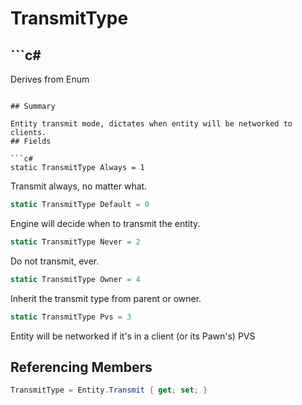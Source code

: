 # TransmitType

## ```c#
Derives from Enum
```

## Summary

Entity transmit mode, dictates when entity will be networked to clients.
## Fields

```c#
static TransmitType Always = 1
```
Transmit always, no matter what.
```c#
static TransmitType Default = 0
```
Engine will decide when to transmit the entity.
```c#
static TransmitType Never = 2
```
Do not transmit, ever.
```c#
static TransmitType Owner = 4
```
Inherit the transmit type from parent or owner.
```c#
static TransmitType Pvs = 3
```
Entity will be networked if it's in a client (or its Pawn's) PVS
## Referencing Members

```c#
TransmitType = Entity.Transmit { get; set; } 
```
